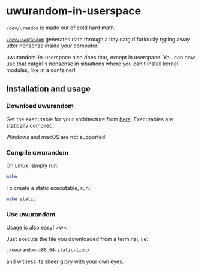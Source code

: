 # uwurandom-in-userspace
`/dev/urandom` is made out of cold hard math.

[`/dev/uwurandom`](https://github.com/valadaptive/uwurandom) generates data through a tiny catgirl furiously typing away utter nonsense inside your computer.

uwurandom-in-userspace also does that, except in userspace. You can now use that catgirl's nonsense in situations where you can't install kernel modules, like in a container!
## Installation and usage

### Download uwurandom
Get the executable for your architecture from [here](https://github.com/gltile-two-electric-boogaloo/uwurandom-in-userspace/releases). Executables are statically compiled.

Windows and macOS are not supported.

### Compile uwurandom
On Linux, simply run:
```bash
make
```

To create a static executable, run:
```bash
make static
```

### Use uwurandom

Usage is also easy! >w<

Just execute the file you downloaded from a terminal, i.e:
```bash
./uwurandom-x86_64-static-linux
```

and witness its sheer glory with your own eyes.
